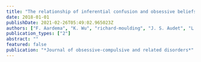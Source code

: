 ```yaml
---
title: "The relationship of inferential confusion and obsessive beliefs with specific obsessive-compulsive symptoms"
date: 2018-01-01
publishDate: 2021-02-26T05:49:02.965023Z
authors: ["F. Aardema", "K. Wu", "richard-moulding", "J. S. Audet", "L. P. Baraby"]
publication_types: ["2"]
abstract: ""
featured: false
publication: "*Journal of obsessive-compulsive and related disorders*"
---
```


